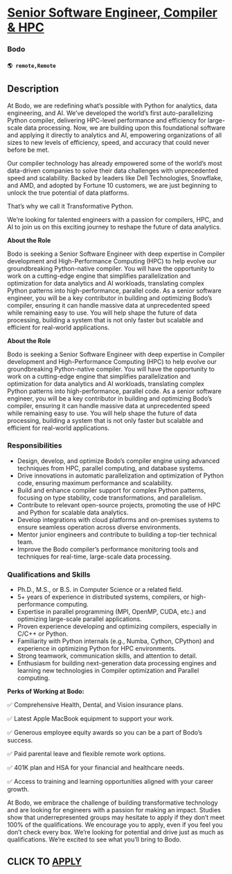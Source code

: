 # [Senior Software Engineer, Compiler & HPC](https://www.remotewlb.com/apply/senior-software-engineer-compiler-hpc)  
### Bodo  
#### `🌎 remote,Remote`  

## Description

At Bodo, we are redefining what’s possible with Python for analytics, data engineering, and AI. We’ve developed the world’s first auto-parallelizing Python compiler, delivering HPC-level performance and efficiency for large-scale data processing. Now, we are building upon this foundational software and applying it directly to analytics and AI, empowering organizations of all sizes to new levels of efficiency, speed, and accuracy that could never before be met.

  

Our compiler technology has already empowered some of the world’s most data-driven companies to solve their data challenges with unprecedented speed and scalability. Backed by leaders like Dell Technologies, Snowflake, and AMD, and adopted by Fortune 10 customers, we are just beginning to unlock the true potential of data platforms.

  

That’s why we call it Transformative Python.

  

We’re looking for talented engineers with a passion for compilers, HPC, and AI to join us on this exciting journey to reshape the future of data analytics.

  

 **About the Role**

Bodo is seeking a Senior Software Engineer with deep expertise in Compiler development and High-Performance Computing (HPC) to help evolve our groundbreaking Python-native compiler. You will have the opportunity to work on a cutting-edge engine that simplifies parallelization and optimization for data analytics and AI workloads, translating complex Python patterns into high-performance, parallel code. As a senior software engineer, you will be a key contributor in building and optimizing Bodo’s compiler, ensuring it can handle massive data at unprecedented speed while remaining easy to use. You will help shape the future of data processing, building a system that is not only faster but scalable and efficient for real-world applications.

  

 **About the Role**

Bodo is seeking a Senior Software Engineer with deep expertise in Compiler development and High-Performance Computing (HPC) to help evolve our groundbreaking Python-native compiler. You will have the opportunity to work on a cutting-edge engine that simplifies parallelization and optimization for data analytics and AI workloads, translating complex Python patterns into high-performance, parallel code. As a senior software engineer, you will be a key contributor in building and optimizing Bodo’s compiler, ensuring it can handle massive data at unprecedented speed while remaining easy to use. You will help shape the future of data processing, building a system that is not only faster but scalable and efficient for real-world applications.

  

### Responsibilities

* Design, develop, and optimize Bodo’s compiler engine using advanced techniques from HPC, parallel computing, and database systems.
* Drive innovations in automatic parallelization and optimization of Python code, ensuring maximum performance and scalability.
* Build and enhance compiler support for complex Python patterns, focusing on type stability, code transformations, and parallelism.
* Contribute to relevant open-source projects, promoting the use of HPC and Python for scalable data analytics. 
* Develop integrations with cloud platforms and on-premises systems to ensure seamless operation across diverse environments.
* Mentor junior engineers and contribute to building a top-tier technical team.
* Improve the Bodo compiler’s performance monitoring tools and techniques for real-time, large-scale data processing.

  

### Qualifications and Skills

* Ph.D., M.S., or B.S. in Computer Science or a related field.
* 5+ years of experience in distributed systems, compilers, or high-performance computing.
* Expertise in parallel programming (MPI, OpenMP, CUDA, etc.) and optimizing large-scale parallel applications.
* Proven experience developing and optimizing compilers, especially in C/C++ or Python.
* Familiarity with Python internals (e.g., Numba, Cython, CPython) and experience in optimizing Python for HPC environments.
* Strong teamwork, communication skills, and attention to detail.
* Enthusiasm for building next-generation data processing engines and learning new technologies in Compiler optimization and Parallel computing.

  

 **Perks of Working at Bodo:**

✅ Comprehensive Health, Dental, and Vision insurance plans.

✅ Latest Apple MacBook equipment to support your work.

✅ Generous employee equity awards so you can be a part of Bodo’s success.

✅ Paid parental leave and flexible remote work options.

✅ 401K plan and HSA for your financial and healthcare needs.

✅ Access to training and learning opportunities aligned with your career growth.

  

At Bodo, we embrace the challenge of building transformative technology and are looking for engineers with a passion for making an impact. Studies show that underrepresented groups may hesitate to apply if they don’t meet 100% of the qualifications. We encourage you to apply, even if you feel you don’t check every box. We’re looking for potential and drive just as much as qualifications. We’re excited to see what you’ll bring to Bodo.

  
## CLICK TO [APPLY](https://www.remotewlb.com/apply/senior-software-engineer-compiler-hpc)


